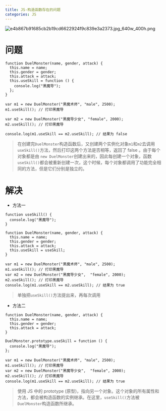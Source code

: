 ```yaml
---
title: JS-构造函数存在的问题
categories: JS
---
```


![e4b867b91685cb2b19cd6622924f9c839e3a2373.jpg_640w_400h.png](https://upload-images.jianshu.io/upload_images/15325592-db9046b37dfe3676.png?imageMogr2/auto-orient/strip%7CimageView2/2/w/1240)
<!-- more -->

#  问题

```
function DuelMonster(name, gender, attack) {
  this.name = name;
  this.gender = gender;
  this.attack = attack;
  this.useSkill = function () {
    console.log("黑魔导");
  };
}

var m1 = new DuelMonster("黑魔术师", "male", 2500);
m1.useSkill(); // 打印黑魔导

var m2 = new DuelMonster("黑魔导少女", "female", 2000);
m2.useSkill(); // 打印黑魔导

console.log(m1.useSkill == m2.useSkill); // 结果为 false
```

> 在创建完`DuelMonster`构造函数后，又创建两个实例化对象`m1`和`m2`去调用`useSkill()`方法，然后打印这两个方法是否相等，返回了 false 。由于每个对象都是由 `new DuelMonster`创建出来的，因此每创建一个对象，函数 `useSkill()`都会被重新创建一次，这个时候，每个对象都调用了功能完全相同的方法，但是它们分别是独立的。

#  解决

- 方法一

```
function useSkill() {
  console.log("黑魔导");
}

function DuelMonster(name, gender, attack) {
  this.name = name;
  this.gender = gender;
  this.attack = attack;
  this.useSkill = useSkill;
}

var m1 = new DuelMonster("黑魔术师", "male", 2500);
m1.useSkill(); // 打印黑魔导
var m2 = new DuelMonster("黑魔导少女",  "female", 2000);
m2.useSkill(); // 打印黑魔导
console.log(m1.useSkill == m2.useSkill); // 结果为 true
```

> 单独把`useSkill()`方法提出来，再每次调用

- 方法二

```
function DuelMonster(name, gender, attack) {
  this.name = name;
  this.gender = gender;
  this.attack = attack;
}

DuelMonster.prototype.useSkill = function () {
  console.log("黑魔导");
};

var m1 = new DuelMonster("黑魔术师", "male", 2500);
m1.useSkill(); // 打印黑魔导
var m2 = new DuelMonster("黑魔导少女",  "female", 2000);
m2.useSkill(); // 打印黑魔导
console.log(m1.useSkill == m2.useSkill); // 结果为 true
```

> 使用 JS 中的 prototype (原型)，指向另一个对象。这个对象的所有属性和方法，都会被构造函数的实例继承。在这里，`useSkill()`方法被`DuelMonster`构造函数所继承。
